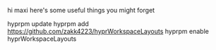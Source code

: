 hi maxi here's some useful things you might forget

hyprpm update
hyprpm add https://github.com/zakk4223/hyprWorkspaceLayouts
hyprpm enable hyprWorkspaceLayouts
